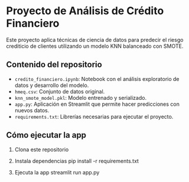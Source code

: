 # Proyecto de Análisis de Crédito Financiero

Este proyecto aplica técnicas de ciencia de datos para predecir el riesgo crediticio de clientes utilizando un modelo KNN balanceado con SMOTE.

## Contenido del repositorio

- `credito_financiero.ipynb`: Notebook con el análisis exploratorio de datos y desarrollo del modelo.
- `hmeq.csv`: Conjunto de datos original.
- `knn_smote_model.pkl`: Modelo entrenado y serializado.
- `app.py`: Aplicación en Streamlit que permite hacer predicciones con nuevos datos.
- `requirements.txt`: Librerías necesarias para ejecutar el proyecto.

## Cómo ejecutar la app

1. Clona este repositorio

2. Instala dependencias
pip install -r requirements.txt

3. Ejecuta la app
streamlit run app.py

